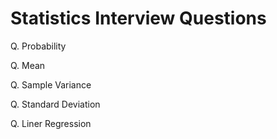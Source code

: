 # Statistics Interview Questions

Q. Probability

Q. Mean

Q. Sample Variance

Q. Standard Deviation

Q. Liner Regression
<!--stackedit_data:
eyJoaXN0b3J5IjpbMTIwNTkxODM2M119
-->